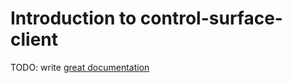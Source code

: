 # Introduction to control-surface-client

TODO: write [great documentation](http://jacobian.org/writing/what-to-write/)
